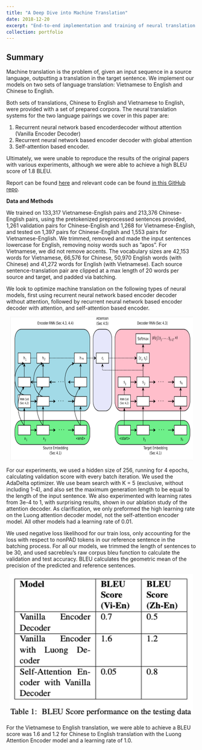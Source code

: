 ```yaml
---
title: "A Deep Dive into Machine Translation"
date: 2018-12-20
excerpt: "End-to-end implementation and training of neural translation machine models.<br/><img src='/images/MTarch.png' style='width:395px;height:200px;'>"
collection: portfolio
---
```


## Summary

Machine translation is the problem of, given an input sequence in a source language, outputting a translation in the target sentence. We implement our models on two sets of language translation: Vietnamese to English and Chinese to English.

Both sets of translations, Chinese to English and Vietnamese to English, were provided with a set of prepared corpora. The neural translation systems for the two language pairings we cover in this paper are:
1. Recurrent neural network based encoderdecoder without attention (Vanilla Encoder Decoder) 
2. Recurrent neural network based encoder decoder with global attention 
3. Self-attention based encoder. 

Ultimately, we were unable to reproduce the results of the original papers with various experiments, although we were able to achieve a high BLEU score of 1.8 BLEU.

Report can be found [here](https://github.com/zivschwartz/Machine-Translation-Systems/blob/master/1011_Final_Report.pdf) and relevant code can be found [in this GitHub repo](https://github.com/zivschwartz/Machine-Translation-Systems).

**Data and Methods** 

We trained on 133,317 Vietnamese-English pairs and 213,376 Chinese-English pairs, using the pretokenized preprocessed sentences provided, 1,261 validation pairs for Chinese-English and 1,268 for Vietnamese-English, and tested on 1,397 pairs for Chinese-English and 1,553 pairs for Vietnamese-English. We trimmed, removed and made the input sentences lowercase for English, removing noisy words such as ”apos”. For Vietnamese, we did not remove accents. The vocabulary sizes are 42,153 words for Vietnamese, 66,576 for Chinese, 50,970 English words (with Chinese) and 41,272 words for English (with Vietnamese). Each source sentence-translation pair are clipped at a max length of 20 words per source and target, and padded via batching.

We look to optimize machine translation on the following types of neural models, first using recurrent neural network based encoder decoder without attention, followed by recurrent neural network based encoder decoder with attention, and self-attention based encoder. 

<p align="center">
  <img width="485.5" height="381" src="/images/MTarch.png">
</p>

For our experiments, we used a hidden size of 256, running for 4 epochs, calculating validation score with every batch iteration. We used the AdaDelta optimizer. We use beam search with K = 5 (exclusive, without including 1-4), and also set the maximum generation length to be equal to the length of the input sentence. We also experimented with learning rates from 3e-4 to 1, with surprising results, shown in our ablation study of the attention decoder. As clarification, we only preformed the high learning rate on the Luong attention decoder model, not the self-attention encoder model. All other models had a learning rate of 0.01.

We used negative loss likelihood for our train loss, only accounting for the loss with respect to nonPAD tokens in our reference sentence in the batching process. For all our models, we trimmed the length of sentences to be 30, and used sacrebleu’s raw corpus bleu function to calculate the validation and test accuracy. BLEU calculates the geometric mean of the precision of the predicted and reference sentences.

<p align="center">
  <img width="485.5" height="381" src="/images/MTeval.png">
</p>

For the Vietnamese to English translation, we were able to achieve a BLEU score was 1.6 and 1.2 for Chinese to English translation with the Luong Attention Encoder model and a learning rate of 1.0.
